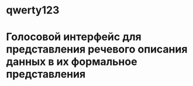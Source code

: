 # qwerty123

# Голосовой интерфейс для представления речевого описания данных в их формальное представления
